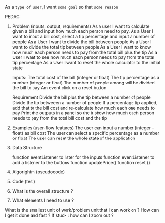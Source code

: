 
As a `type of user`, I want `some goal` so that `some reason`

PEDAC 
1. Problem  (inputs, output, requirements)
    As a user I want to calculate given a bill and input how much each person need to pay.
    As a User I want to input a bill cost, select a tip percentage and input a number of people
    As a User I want to divide the bill between people 
    As a User I want to divide the total tip between people
    As a User I want to know how much each person needs to pay from the total bill plus the tip
    As a User I want to see how much each person needs to pay from the total tip percentage 
    As a User I want to reset the whole calculator to the initial state

    Inputs:
        The total cost of the bill (integer or float) 
        The tip percentage as a number (integer or float) 
        The number of people among will be divided the bill to pay
        Am event click on a reset button

    Requirement
        Divide the bill plus the tip  between a number of people
        Divide the tip betweeen a number of people
        If a percentage tip applied, add that to the bill cost and re-calculate how much each one needs to pay
        Print the outputs in a panel so the it show how much each person needs to pay from the total bill cost and the tip 

2. Examples (user-flow features)
    The user can input a number (integer - float) as bill cost
    The user can select a specific percentage as a number or float
    The user can reset the whole state of the application
    
3. Data Structure

    function eventListener to lister for the inputs
    function eventListener to add a listener to the buttons
    function updatePrice()
    function reset ()

4. Algorightm (pseudocode)

5. Code (test)

1. What is the overall structure ?
3. What elements I need to use ?


What is the smallest unit of work/problem unit that I can work on ?
How can I get it done and fast ?
If stuck : how can I zoom out ?
